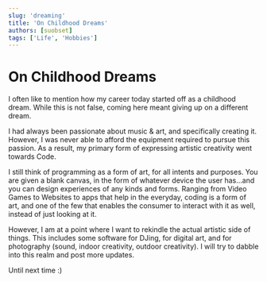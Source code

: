 ```yaml
---
slug: 'dreaming'
title: 'On Childhood Dreams'
authors: [suobset]
tags: ['Life', 'Hobbies']
---
```


# On Childhood Dreams

I often like to mention how my career today started off as a childhood dream. While this is not false, coming here meant giving up on a different dream. 

I had always been passionate about music & art, and specifically creating it. However, I was never able to afford the equipment required to pursue this passion. As a result, my primary form of expressing artistic creativity went towards Code.

<!-- truncate -->

I still think of programming as a form of art, for all intents and purposes. You are given a blank canvas, in the form of whatever device the user has...and you can design experiences of any kinds and forms. Ranging from Video Games to Websites to apps that help in the everyday, coding is a form of art, and one of the few that enables the consumer to interact with it as well, instead of just looking at it.

However, I am at a point where I want to rekindle the actual artistic side of things. This includes some software for DJing, for digital art, and for photography (sound, indoor creativity, outdoor creativity). I will try to dabble into this realm and post more updates.

Until next time :)